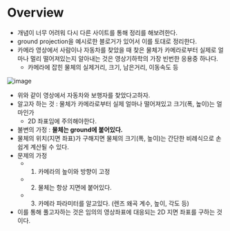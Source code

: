 # Overview
- 개념이 너무 어려워 다시 다른 사이트를 통해 정리를 해보려한다.
- ground projection을 예시로한 블로거가 있어서 이를 토대로 정리한다.
- 카메라 영상에서 사람이나 자동차를 찾았을 때 찾은 물체가 카메라로부터 실제로 얼마나 멀리 떨어져있는지 알아내는 것은 영상기하학의 가장 빈번한 응용중 하나다.
  - 카메라에 잡힌 물체의 실제거리, 크기, 남은거리, 이동속도 등

![image](https://user-images.githubusercontent.com/69780812/146337378-98e7ff93-cb43-4a90-9f23-75669a49c3d9.png)
- 위와 같이 영상에서 자동차와 보행자를 찾았다고하자.
- 알고자 하는 것 : 물체가 카메라로부터 실제 얼마나 떨어져있고 크기(폭, 높이)는 얼마인가
  - 2D 좌표임에 주의해야한다.
- 불변의 가정 : **물체는 ground에 붙어있다.**
- 물체의 위치(지면 좌표)가 구해지면 물체의 크기(폭, 높이)는 간단한 비례식으로 손쉽게 계산될 수 있다.
- 문제의 가정
  - 1. 카메라의 높이와 방향이 고정
  - 2. 물체는 항상 지면에 붙어있다.
  - 3. 카메라 파라미터를 알고있다. (렌즈 왜곡 계수, 높이, 각도 등)
- 이를 통해 풀고자하는 것은 임의의 영상좌표에 대응되는 2D 지면 좌표를 구하는 것이다.